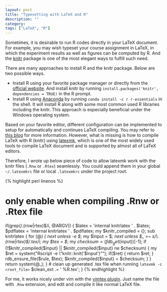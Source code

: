 ```yaml
---
layout: post
title: "Typesetting with LaTeX and R"
description: ""
category:
tags: ["LaTeX", "R"]
---
```


Sometimes, it is desirable to run R codes directly in your LaTeX document. For example, you may wish typeset your course assignment in LaTeX, in which the experiment results as well as figures can be computed by R. And the [knitr][knitr] package is one of the most elegant ways to fulfill such need.

There are many approaches to install R and the knitr package. Below are two possible ways.

* Install R using your favorite package manager or directly from the [official website][r]. And install knitr by running `install.packages('knitr', dependencies = TRUE)` in the R prompt.
* Install R using [Anaconda][anaconda] by running `conda install -c r r-essentials` in the shell. It will install R along with some most common used R libraries including the knitr. This approach is especially beneficial under the Windows operating system.

Based on your favorite editor, different configuration can be implemented to setup for automatically and continues LaTeX compiling. You may refer to [this blog][knitr-editor] for more information. However, what is missing is how to compile LaTeX with R (knitr) using [latexmk][latexmk], which is one of the most widely used tools to compile LaTeX document and is supported by almost all of LaTeX editors.

Therefore, I wrote up below piece of code to allow latexmk work with the knitr files (`.Rnw` or `.Rtex`) seamlessly. You could append them in your global `~/.latexmkrc` file or local `.latexmkrc` under the project root.

{% highlight perl linenos %}
# only enable when compiling .Rnw or .Rtex file
if(grep(/\.(rnw|rtex)$/i, @ARGV)) {
    $latex = 'internal knitrlatex ' . $latex;
    $pdflatex = 'internal knitrlatex ' . $pdflatex;
    my $knitr_compiled = {};
    sub knitrlatex {
        for (@_) {
            next unless -e $_;
            my $input = $_;
            next unless $_ =~ s/\.(rnw|rtex)$/.tex/i;
            my $tex = $_;
            my $checksum = (fdb_get($input))[-1];
            if (!$knitr_compiled{$input} || $knitr_compiled{$input} ne $checksum) {
                my $ret = system("Rscript -e \"knitr::knit('$input')\"");
                if($ret) { return $ret; }
                rdb_ensure_file($rule, $tex);
                $knitr_compiled{$input} = $checksum;
            }
        }
        return system(@_);
    }
    # clean up generated .tex file when running `latexmk -c <root_file>`
    $clean_ext .= ' %R.tex';
}
{% endhighlight %}

For me, it works nicely under vim with the [vimtex plugin][vimtex]. Just name the file with `.Rnw` extension, and edit and compile it like normal LaTeX file.

 [knitr]: https://yihui.name/knitr/
 [r]: https://www.r-project.org
 [anaconda]: https://www.continuum.io/downloads
 [knitr-editor]: https://yihui.name/knitr/demo/editors/
 [latexmk]: https://www.ctan.org/pkg/latexmk/
 [vimtex]: https://github.com/lervag/vimtex/
